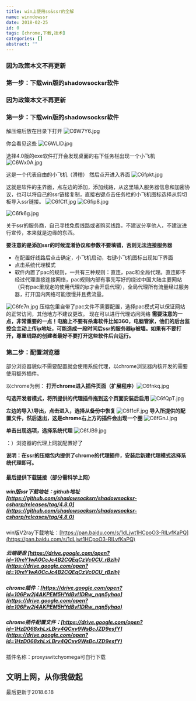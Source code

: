 ```yaml
---
title: win上使用ss&ssr的全解
name: winndowssr
date: 2018-02-25
id: 0
tags: [chrome,下载,技术]
categories: []
abstract: ""
---
```



### **因为政策本文不再更新**

### 第一步：下载win版的shadowsocksr软件
<!--more-->


### **因为政策本文不再更新**

### 第一步：下载win版的shadowsocksr软件<!--more-->

解压缩后放在目录下打开 ![C6W7Y6.jpg](https://s1.ax1x.com/2018/05/18/C6W7Y6.jpg) 

你会看见这些 ![C6WLlD.jpg](https://s1.ax1x.com/2018/05/18/C6WLlD.jpg) 

选择4.0版的exe软件打开会发现桌面的右下任务栏出现一个小飞机 ![C6Wx0A.jpg](https://s1.ax1x.com/2018/05/18/C6Wx0A.jpg) 

这是一个代表自由的小飞机（滑稽） 然后点开进入界面 ![C6fpkt.jpg](https://s1.ax1x.com/2018/05/18/C6fpkt.md.jpg) 

这就是软件的主界面，点左边的添加，添加线路，从这里输入服务器信息和加密协议，也可以将自己的ssr链接复制，直接右键点击任务栏的小飞机图标选择从剪切板导入ssr链接。 ![C6fCff.jpg](https://s1.ax1x.com/2018/05/18/C6fCff.jpg) ![C6fip8.jpg](https://s1.ax1x.com/2018/05/18/C6fip8.jpg)

![C6fk6g.jpg](https://s1.ax1x.com/2018/05/18/C6fk6g.jpg) 

关于ssr的服务商，自己寻找免费线路或者购买线路，不建议分享他人，不建议进行宣传，本来就是边缘的东西。

**要注意的是添加ssr的时候混淆协议和参数不要填错，否则无法连接服务器**

*   在配置好线路后点击确定，小飞机启动，右键小飞机图标出现如下界面
*   点击系统代理模式
*   软件内置了pac的规则，一共有三种规则：直连，pac和全局代理。直连即不经过代理直接连接网络，pac规则内部有事先写好的绕过中国大陆主要网站（只有pac里规定的使用代理的ip才会开启代理），全局代理所有流量经过服务器，打开国内网络可能很慢并且费流量。

![C6fe7n.jpg](https://s1.ax1x.com/2018/05/18/C6fe7n.jpg) 压缩包里自带了pac文件不需要配置，选择pac模式可以保证网站的正常访问，其他地方不建议更改。 现在可以进行代理访问网络 **需要注意的一点，非常重要的一点！电脑上不要有杀毒软件比如360，电脑管家，他们的后台监控会主动上传ip地址，可能造成一段时间后ssr的服务器ip被墙。如果有不要打开，尊重线路的创建者最好不要打开这些软件后台运行。**

### 第二步：配置浏览器

部分浏览器貌似不需要配置就会使用系统代理，以chrome浏览器内核开发的需要使用额外插件。 

以chrome为例： **打开chrome进入插件页面（扩展程序）**![C6fnkq.jpg](https://s1.ax1x.com/2018/05/18/C6fnkq.jpg) 

**勾选开发者模式，将所提供的代理插件拖到这个页面安装后启用** ![C6fQpT.jpg](https://s1.ax1x.com/2018/05/18/C6fQpT.jpg) 

**左边的导入\\导出，点击进入，选择从备份中恢复** ![C6f1cF.jpg](https://s1.ax1x.com/2018/05/18/C6f1cF.md.jpg) **导入所提供的配置文件，然后退出，这是chrome右上方的插件会出现一个圈** ![C6fGnJ.jpg](https://s1.ax1x.com/2018/05/18/C6fGnJ.jpg) 

**单击出现选项，选择系统代理** ![C6fJB9.jpg](https://s1.ax1x.com/2018/05/18/C6fJB9.jpg) 

：）浏览器的代理上网就配置好了 

**说明：在ssr的压缩包内提供了chrome的代理插件，安装后新建代理模式选择系统代理即可。**

#### 最后提供下载链接（部分需科学上网）

##### win版ssr下载地址：github地址[https://github.com/shadowsocksrr/shadowsocksr-csharp/releases/tag/4.8.0](https://github.com/shadowsocksrr/shadowsocksr-csharp/releases/tag/4.8.0)

win版V2ray下载地址：[https://pan.baidu.com/s/1dLjwt1HCpoO3-RILvfKaPQ](https://pan.baidu.com/s/1dLjwt1HCpoO3-RILvfKaPQ)

##### 云端硬盘 [https://drive.google.com/open?id=10reY1wA0CcJc4B2CQEqCzVc0CU_rBzlh](https://drive.google.com/open?id=10reY1wA0CcJc4B2CQEqCzVc0CU_rBzlh)

##### chrome插件：[https://drive.google.com/open?id=106Pw2j4AKPEM5HYdBvI1DRw_nqn5yhao](https://drive.google.com/open?id=106Pw2j4AKPEM5HYdBvI1DRw_nqn5yhao)

##### chrome插件配置文件：[https://drive.google.com/open?id=1HzD068xhLxLBrv4QCxv9WsBcJZD9esfY](https://drive.google.com/open?id=1HzD068xhLxLBrv4QCxv9WsBcJZD9esfY)

插件名称：proxyswitchyomega可自行下载

文明上网，从你我做起
----------

最后更新于2018.6.18